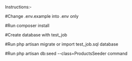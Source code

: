 
Instructions:-


#Change .env.example into .env only

#Run composer install

#Create database with test_job

#Run php artisan migrate or import test_job.sql database

#Run php artisan db:seed --class=ProductsSeeder command